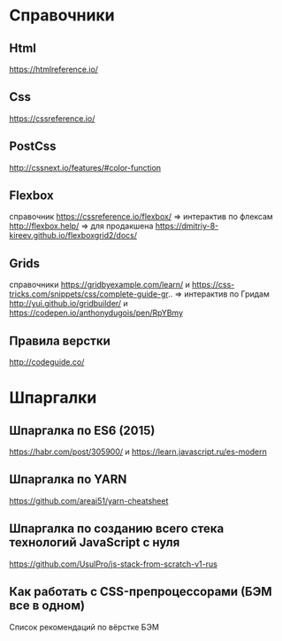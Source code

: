 # Справочники
## Html
https://htmlreference.io/

## Css
https://cssreference.io/

## PostCss 
http://cssnext.io/features/#color-function
## Flexbox
справочник https://cssreference.io/flexbox/
=> интерактив по флексам http://flexbox.help/ => для продакшена https://dmitriy-8-kireev.github.io/flexboxgrid2/docs/

## Grids
справочники https://gridbyexample.com/learn/ и https://css-tricks.com/snippets/css/complete-guide-gr..
=> интерактив по Гридам http://yui.github.io/gridbuilder/ и https://codepen.io/anthonydugois/pen/RpYBmy
## Правила верстки
http://codeguide.co/

# Шпаргалки

## Шпаргалка по ES6 (2015)
https://habr.com/post/305900/ и https://learn.javascript.ru/es-modern

## Шпаргалка по YARN
https://github.com/areai51/yarn-cheatsheet

## Шпаргалка по созданию всего cтека технологий JavaScript с нуля
https://github.com/UsulPro/js-stack-from-scratch-v1-rus

## Как работать с CSS-препроцессорами (БЭМ все в одном)
Список рекомендаций по вёрстке БЭМ


